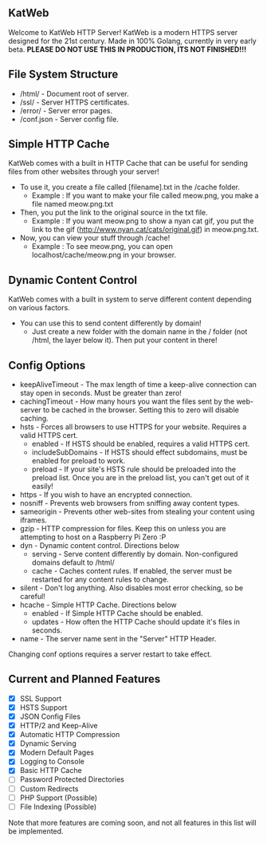 ## KatWeb
Welcome to KatWeb HTTP Server!
KatWeb is a modern HTTPS server designed for the 21st century.
Made in 100% Golang, currently in very early beta.
**PLEASE DO NOT USE THIS IN PRODUCTION, ITS NOT FINISHED!!!**

## File System Structure
- /html/ - Document root of server.
- /ssl/ - Server HTTPS certificates.
- /error/ - Server error pages.
- /conf.json - Server config file.

## Simple HTTP Cache
KatWeb comes with a built in HTTP Cache that can be useful for sending files from other websites through your server!
- To use it, you create a file called [filename].txt in the /cache folder.
  * Example : If you want to make your file called meow.png, you make a file named meow.png.txt
- Then, you put the link to the original source in the txt file.
  * Example : If you want meow.png to show a nyan cat gif, you put the link to the gif (http://www.nyan.cat/cats/original.gif) in meow.png.txt.
- Now, you can view your stuff through /cache!
  * Example : To see meow.png, you can open localhost/cache/meow.png in your browser.

## Dynamic Content Control
KatWeb comes with a built in system to serve different content depending on various factors.
- You can use this to send content differently by domain!
  * Just create a new folder with the domain name in the / folder (not /html, the layer below it). Then put your content in there!

## Config Options
- keepAliveTimeout - The max length of time a keep-alive connection can stay open in seconds. Must be greater than zero!
- cachingTimeout - How many hours you want the files sent by the web-server to be cached in the browser. Setting this to zero will disable caching.
- hsts - Forces all browsers to use HTTPS for your website. Requires a valid HTTPS cert.
  * enabled - If HSTS should be enabled, requires a valid HTTPS cert.
  * includeSubDomains - If HSTS should effect subdomains, must be enabled for preload to work.
  * preload - If your site's HSTS rule should be preloaded into the preload list. Once you are in the preload list, you can't get out of it easily!
- https - If you wish to have an encrypted connection.
- nosniff - Prevents web browsers from sniffing away content types.
- sameorigin - Prevents other web-sites from stealing your content using iframes.
- gzip - HTTP compression for files. Keep this on unless you are attempting to host on a Raspberry Pi Zero :P
- dyn - Dynamic content control. Directions below
  * serving - Serve content differently by domain. Non-configured domains default to /html/
  * cache - Caches content rules. If enabled, the server must be restarted for any content rules to change.
- silent - Don't log anything. Also disables most error checking, so be careful!
- hcache - Simple HTTP Cache. Directions below
  * enabled - If Simple HTTP Cache should be enabled.
  * updates - How often the HTTP Cache should update it's files in seconds.
- name - The server name sent in the "Server" HTTP Header.

Changing conf options requires a server restart to take effect.

## Current and Planned Features 
- [x] SSL Support
- [x] HSTS Support
- [x] JSON Config Files
- [x] HTTP/2 and Keep-Alive
- [x] Automatic HTTP Compression
- [x] Dynamic Serving
- [x] Modern Default Pages
- [x] Logging to Console
- [x] Basic HTTP Cache
- [ ] Password Protected Directories
- [ ] Custom Redirects
- [ ] PHP Support (Possible)
- [ ] File Indexing (Possible)

Note that more features are coming soon, and not all features in this list will be implemented.

